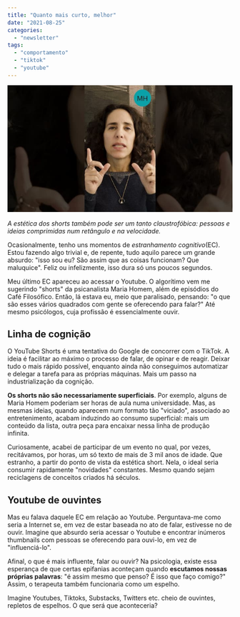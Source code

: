 ```yaml
---
title: "Quanto mais curto, melhor"
date: "2021-08-25"
categories: 
  - "newsletter"
tags: 
  - "comportamento"
  - "tiktok"
  - "youtube"
---
```


![homem_shorts(1).jpg](images/056206b9-9362-401a-93b4-4abdfb2b0d5d.jpg)

_A estética dos shorts também pode ser um tanto claustrofóbica: pessoas e ideias comprimidas num retângulo e na velocidade._

Ocasionalmente, tenho uns momentos de _estranhamento cognitivo_(EC). Estou fazendo algo trivial e, de repente, tudo aquilo parece um grande absurdo: "isso sou eu? São assim que as coisas funcionam? Que maluquice". Feliz ou infelizmente, isso dura só uns poucos segundos.

Meu último EC apareceu ao acessar o Youtube. O algorítimo vem me sugerindo "shorts" da psicanalista Maria Homem, além de episódios do Café Filosófico. Então, lá estava eu, meio que paralisado, pensando: "o que são esses vários quadrados com gente se oferecendo para falar?" Até mesmo psicólogos, cuja profissão é essencialmente ouvir.

## Linha de cognição

O YouTube Shorts é uma tentativa do Google de concorrer com o TikTok. A ideia é facilitar ao máximo o processo de falar, de opinar e de reagir. Deixar tudo o mais rápido possível, enquanto ainda não conseguimos automatizar e delegar a tarefa para as próprias máquinas. Mais um passo na industrialização da cognição.

**Os shorts não são necessariamente superficiais**. Por exemplo, alguns de Maria Homem poderiam ser horas de aula numa universidade. Mas, as mesmas ideias, quando aparecem num formato tão "viciado", associado ao entretenimento, acabam induzindo ao consumo superficial: mais um conteúdo da lista, outra peça para encaixar nessa linha de produção infinita.

Curiosamente, acabei de participar de um evento no qual, por vezes, recitávamos, por horas, um só texto de mais de 3 mil anos de idade. Que estranho, a partir do ponto de vista da estética short. Nela, o ideal seria consumir rapidamente "novidades" constantes. Mesmo quando sejam reciclagens de conceitos criados há séculos.

## Youtube de ouvintes

Mas eu falava daquele EC em relação ao Youtube. Perguntava-me como seria a Internet se, em vez de estar baseada no ato de falar, estivesse no de ouvir. Imagine que absurdo seria acessar o Youtube e encontrar inúmeros thumbnails com pessoas se oferecendo para ouvi-lo, em vez de "influenciá-lo".

Afinal, o que é mais influente, falar ou ouvir? Na psicologia, existe essa esperança de que certas epifanias aconteçam quando **escutamos nossas próprias palavras**: "é assim mesmo que penso? É isso que faço comigo?" Assim, o terapeuta também funcionaria como um espelho.

Imagine Youtubes, Tiktoks, Substacks, Twitters etc. cheio de ouvintes, repletos de espelhos. O que será que aconteceria?
